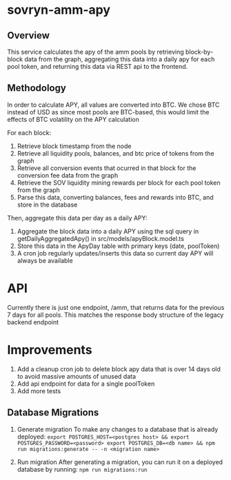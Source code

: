 # sovryn-amm-apy

## Overview

This service calculates the apy of the amm pools by retrieving block-by-block data from the graph, aggregating this data into a daily apy for each pool token, and returning this data via REST api to the frontend.

## Methodology

In order to calculate APY, all values are converted into BTC. We chose BTC instead of USD as since most pools are BTC-based, this would limit the effects of BTC volatility on the APY calculation

For each block:
1. Retrieve block timestamp from the node
2. Retrieve all liquidity pools, balances, and btc price of tokens from the graph
3. Retrieve all conversion events that ocurred in that block for the conversion fee data from the graph
4. Retrieve the SOV liquidity mining rewards per block for each pool token from the graph
5. Parse this data, converting balances, fees and rewards into BTC, and store in the database

Then, aggregate this data per day as a daily APY:
1. Aggregate the block data into a daily APY using the sql query in getDailyAggregatedApy() in src/models/apyBlock.model.ts
2. Store this data in the ApyDay table with primary keys (date, poolToken)
3. A cron job regularly updates/inserts this data so current day APY will always be available

# API

Currently there is just one endpoint, /amm, that returns data for the previous 7 days for all pools. This matches the response body structure of the legacy backend endpoint

# Improvements
1. Add a cleanup cron job to delete block apy data that is over 14 days old to avoid massive amounts of unused data
2. Add api endpoint for data for a single poolToken
3. Add more tests

## Database Migrations

1. Generate migration
   To make any changes to a database that is already deployed: `export POSTGRES_HOST=<postgres host> && export POSTGRES_PASSWORD=<password> export POSTGRES_DB=<db name> && npm run migrations:generate -- -n <migration name>`

2. Run migration
   After generating a migration, you can run it on a deployed database by running: `npm run migrations:run`
